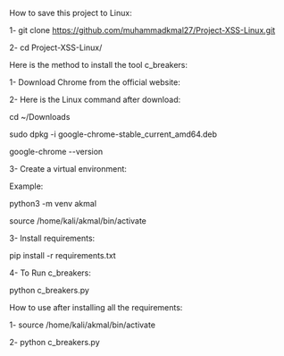 How to save this project to Linux:

1- git clone https://github.com/muhammadkmal27/Project-XSS-Linux.git

2- cd Project-XSS-Linux/

Here is the method to install the tool c_breakers:

1- Download Chrome from the official website:

2- Here is the Linux command after download:

   cd ~/Downloads
   
   sudo dpkg -i google-chrome-stable_current_amd64.deb
   
   google-chrome --version
   
3- Create a virtual environment:

   Example:
   
   python3 -m venv akmal
   
   source /home/kali/akmal/bin/activate
   
3- Install requirements:

   pip install -r requirements.txt
   
4- To Run c_breakers:

   python c_breakers.py

How to use after installing all the requirements:

1- source /home/kali/akmal/bin/activate

2- python c_breakers.py
